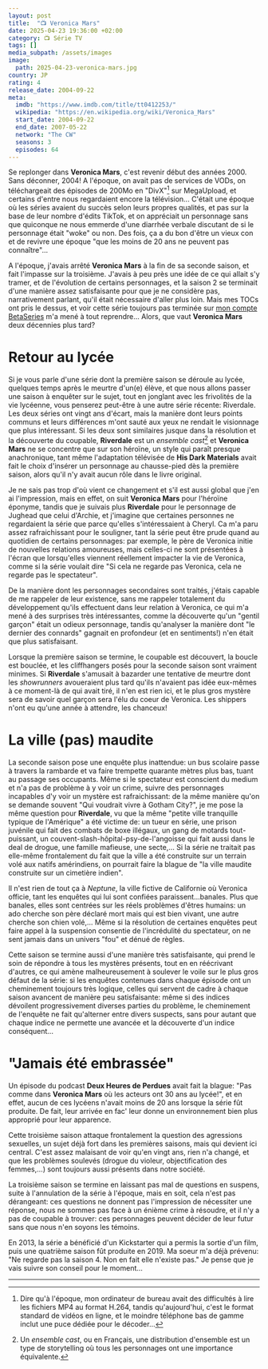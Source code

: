 ```yaml
---
layout: post
title:  "📺 Veronica Mars"
date: 2025-04-23 19:36:00 +02:00
category: 📺 Série TV
tags: []
media_subpath: /assets/images
image:
  path: 2025-04-23-veronica-mars.jpg
country: JP
rating: 4
release_date: 2004-09-22
meta:
  imdb: "https://www.imdb.com/title/tt0412253/"
  wikipedia: "https://en.wikipedia.org/wiki/Veronica_Mars"
  start_date: 2004-09-22
  end_date: 2007-05-22
  network: "The CW"
  seasons: 3
  episodes: 64
---
```


Se replonger dans **Veronica Mars**, c'est revenir début des années 2000. Sans déconner, 2004! A l'époque, on avait pas de services de VODs, on téléchargeait des épisodes de 200Mo en "DivX"[^1] sur MegaUpload, et certains d'entre nous regardaient encore la télévision... C'était une époque où les séries avaient du succès selon leurs propres qualités, et pas sur la base de leur nombre d'édits TikTok, et on appréciait un personnage sans que quiconque ne nous emmerde d'une diarrhée verbale discutant de si le personnage était "woke" ou non. Des fois, ça a du bon d'être un vieux con et de revivre une époque "que les moins de 20 ans ne peuvent pas connaître"...

A l'époque, j'avais arrêté **Veronica Mars** à la fin de sa seconde saison, et fait l'impasse sur la troisième. J'avais à peu près une idée de ce qui allait s'y tramer, et de l'évolution de certains personnages, et la saison 2 se terminait d'une manière assez satisfaisante pour que je ne considère pas, narrativement parlant, qu'il était nécessaire d'aller plus loin. Mais mes TOCs ont pris le dessus, et voir cette série toujours pas terminée sur [mon compte BetaSeries](https://www.betaseries.com/fr/membre/joshleaves) m'a mené à tout reprendre... Alors, que vaut **Veronica Mars** deux décennies plus tard?

# Retour au lycée

Si je vous parle d'une série dont la première saison se déroule au lycée, quelques temps après le meurtre d'un(e) élève, et que nous allons passer une saison à enquêter sur le sujet, tout en jonglant avec les frivolités de la vie lycéenne, vous penserez peut-être à une autre série récente: <wiki page="Riverdale (série télévisée)">Riverdale</wiki>. Les deux séries ont vingt ans d'écart, mais la manière dont leurs points communs et leurs différences m'ont sauté aux yeux ne rendait le visionnage que plus intéressant. Si les deux sont similaires jusque dans la résolution et la découverte du coupable, **Riverdale** est un *ensemble cast*[^2] et **Veronica Mars** ne se concentre que sur son héroïne, un style qui paraît presque anachronique, tant même l'adaptation télévisée de **His Dark Materials** avait fait le choix d'insérer un personnage au chausse-pied dès la première saison, alors qu'il n'y avait aucun rôle dans le livre original.

Je ne sais pas trop d'où vient ce changement et s'il est aussi global que j'en ai l'impression, mais en effet, on suit **Veronica Mars** pour l'héroïne éponyme, tandis que je suivais plus **Riverdale** pour le personnage de Jughead que celui d'Archie, et j'imagine que certaines personnes ne regardaient la série que parce qu'elles s'intéressaient à Cheryl. Ca m'a paru assez rafraichissant pour le souligner, tant la série peut être prude quand au quotidien de certains personnages: par exemple, le père de Veronica initie de nouvelles relations amoureuses, mais celles-ci ne sont présentées à l'écran que lorsqu'elles viennent réellement impacter la vie de Veronica, comme si la série voulait dire "Si cela ne regarde pas Veronica, cela ne regarde pas le spectateur".

De la manière dont les personnages secondaires sont traités, j'étais capable de me rappeler de leur existence, sans me rappeler totalement du développement qu'ils effectuent dans leur relation à Veronica, ce qui m'a mené à des surprises très intéressantes, comme la découverte qu'un "gentil garçon" était un odieux personnage, tandis qu'analyser la manière dont "le dernier des connards" gagnait en profondeur (et en sentiments!) n'en était que plus satisfaisant.

Lorsque la première saison se termine, le coupable est découvert, la boucle est bouclée, et les cliffhangers posés pour la seconde saison sont vraiment minimes. Si **Riverdale** s'amusait à bazarder une tentative de meurtre dont les *showrunners* avoueraient plus tard qu'ils n'avaient pas idée eux-mêmes à ce moment-là de qui avait tiré, il n'en est rien ici, et le plus gros mystère sera de savoir quel garçon sera l'élu du coeur de Veronica. Les shippers n'ont eu qu'une année à attendre, les chanceux!

# La ville (pas) maudite

La seconde saison pose une enquête plus inattendue: un bus scolaire passe à travers la rambarde et va faire trempette quarante mètres plus bas, tuant au passage ses occupants. Même si le spectateur est conscient du medium et n'a pas de problème à y voir un crime, suivre des personnages incapables d'y voir un mystère est rafraichissant: de la même manière qu'on se demande souvent "Qui voudrait vivre à Gotham City?", je me pose la même question pour **Riverdale**, vu que la même "petite ville tranquille typique de l'Amérique" a été victime de: un tueur en série, une prison juvénile qui fait des combats de boxe illégaux, un gang de motards tout-puissant, un couvent-slash-hôpital-psy-de-l'angoisse qui fait aussi dans le deal de drogue, une famille mafieuse, une secte,... Si la série ne traitait pas elle-même frontalement du fait que la ville a été construite sur un terrain volé aux natifs amérindiens, on pourrait faire la blague de "la ville maudite construite sur un cimetière indien".

Il n'est rien de tout ça à *Neptune*, la ville fictive de Californie où Veronica officie, tant les enquêtes qui lui sont confiées paraissent...banales. Plus que banales, elles sont centrées sur les réels problèmes d'êtres humains: un ado cherche son père déclaré mort mais qui est bien vivant, une autre cherche son chien volé,... Même si la résolution de certaines enquêtes peut faire appel à la suspension consentie de l'incrédulité du spectateur, on ne sent jamais dans un univers "fou" et dénué de règles.

Cette saison se termine aussi d'une manière très satisfaisante, qui prend le soin de répondre à tous les mystères présents, tout en en réécrivant d'autres, ce qui amène malheureusement à soulever le voile sur le plus gros défaut de la série: si les enquêtes contenues dans chaque épisode ont un cheminement toujours très logique, celles qui servent de cadre à chaque saison avancent de manière peu satisfaisante: même si des indices dévoilent progressivement diverses parties du problème, le cheminement de l'enquête ne fait qu'alterner entre divers suspects, sans pour autant que chaque indice ne permette une avancée et la découverte d'un indice conséquent...


# "Jamais été embrassée"

Un épisode du podcast **Deux Heures de Perdues** avait fait la blague: "Pas comme dans **Veronica Mars** où les acteurs ont 30 ans au lycée!", et en effet, aucun de ces lycéens n'avait moins de 20 ans lorsque la série fût produite. De fait, leur arrivée en fac' leur donne un environnement bien plus approprié pour leur apparence.

Cette troisième saison attaque frontalement la question des agressions sexuelles, un sujet déjà fort dans les premières saisons, mais qui devient ici central. C'est assez malaisant de voir qu'en vingt ans, rien n'a changé, et que les problèmes soulevés (drogue du violeur, objectification des femmes,...) sont toujours aussi présents dans notre société.

La troisième saison se termine en laissant pas mal de questions en suspens, suite à l'annulation de la série à l'époque, mais en soit, cela n'est pas dérangeant: ces questions ne donnent pas l'impression de nécessiter une réponse, nous ne sommes pas face à un énième crime à résoudre, et il n'y a pas de coupable à trouver: ces personnages peuvent décider de leur futur sans que nous n'en soyons les témoins.

En 2013, la série a bénéficié d'un Kickstarter qui a permis la sortie d'un film, puis une quatrième saison fût produite en 2019. Ma soeur m'a déjà prévenu: "Ne regarde pas la saison 4. Non en fait elle n'existe pas." Je pense que je vais suivre son conseil pour le moment...

* * *
[^1]: Dire qu'à l'époque, mon ordinateur de bureau avait des difficultés à lire les fichiers MP4 au format <wiki>H.264</wiki>, tandis qu'aujourd'hui, c'est le format standard de vidéos en ligne, et le moindre téléphone bas de gamme inclut une puce dédiée pour le décoder...
[^2]: Un *ensemble cast*, ou en Français, une <wiki>distribution d'ensemble</wiki> est un type de storytelling où tous les personnages ont une importance équivalente.

